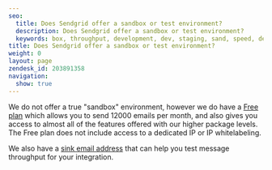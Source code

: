 ```yaml
---
seo:
  title: Does Sendgrid offer a sandbox or test environment?
  description: Does Sendgrid offer a sandbox or test environment?
  keywords: box, throughput, development, dev, staging, sand, speed, developers, test, sandbox, environment, trial
title: Does Sendgrid offer a sandbox or test environment?
weight: 0
layout: page
zendesk_id: 203891358
navigation:
  show: true
---
```


We do not offer a true "sandbox" environment, however we do have a [Free plan](https://sendgrid.com/transactional-email/pricing) which allows you to send 12000 emails per month, and also gives you access to almost all of the features offered with our higher package levels. The Free plan does not include access to a dedicated IP or IP whitelabeling.

We also have a [sink email address]({{root_url}}/Classroom/Troubleshooting/Delivery_Issues/safely_test_your_sending_speed.html) that can help you test message throughput for your integration.
